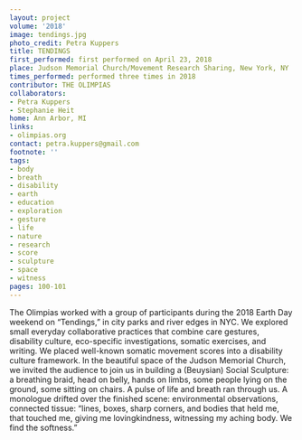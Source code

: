 ```yaml
---
layout: project
volume: '2018'
image: tendings.jpg
photo_credit: Petra Kuppers
title: TENDINGS
first_performed: first performed on April 23, 2018
place: Judson Memorial Church/Movement Research Sharing, New York, NY
times_performed: performed three times in 2018
contributor: THE OLIMPIAS
collaborators:
- Petra Kuppers
- Stephanie Heit
home: Ann Arbor, MI
links:
- olimpias.org
contact: petra.kuppers@gmail.com
footnote: ''
tags:
- body
- breath
- disability
- earth
- education
- exploration
- gesture
- life
- nature
- research
- score
- sculpture
- space
- witness
pages: 100-101
---
```


The Olimpias worked with a group of participants during the 2018 Earth Day weekend on “Tendings,” in city parks and river edges in NYC. We explored small everyday collaborative practices that combine care gestures, disability culture, eco-specific investigations, somatic exercises, and writing. We placed well-known somatic movement scores into a disability culture framework. In the beautiful space of the Judson Memorial Church, we invited the audience to join us in building a (Beuysian) Social Sculpture: a breathing braid, head on belly, hands on limbs, some people lying on the ground, some sitting on chairs. A pulse of life and breath ran through us. A monologue drifted over the finished scene: environmental observations, connected tissue: “lines, boxes, sharp corners, and bodies that held me, that touched me, giving me lovingkindness, witnessing my aching body. We find the softness.”
